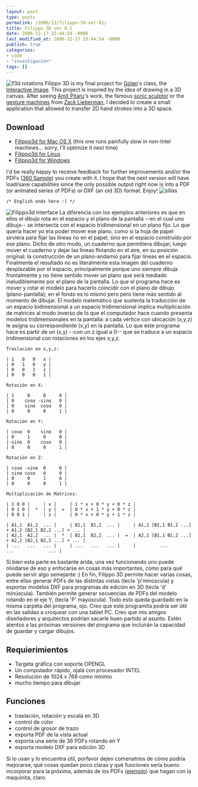 ```yaml
---
layout: post
type: posts
permalink: /2006/12/filippo-3d-ver-01/
title: Filippo 3D ver 0.1
date: 2006-12-17 15:44:54 -0000
last_modified_at: 2006-12-17 15:44:54 -0000
publish: true
categories:
- code
- "investigación"
tags: []
---
```

![f3d rotations](http://www.herbertspencer.net/wp/wp-content/uploads/2006/12/f3d_rotations.jpg) Filippo 3D is my final project for [Golan](http://www.flong.com/)'s class, the [Interactive Image](http://artscool.cfa.cmu.edu/~levin/courses/dmc/iig_06f/index.php). This project is inspired by the idea of drawing in a 3D canvas. After seeing [Amit Pitaru](http://www.pitaru.com/)'s work, the famous [sonic sculptor](http://pitaru.com/sonicWireSculptor/framed/index.htm) or the [gesture machines](http://www.theremediproject.com/projects/issue12/systemisgesture/) from [Zack Lieberman](http://www.thesystemis.com/), I decided to create a small application that allowed to transfer 2D hand strokes into a 3D space.

## Download

* [Filippo3d for Mac OS X](http://www.herbertspencer.net/projects/filippo3d/ver01/f3d_macosx.zip) (this one runs painfully slow in non-Intel machines... sorry, I'll optimize it next time)
* [Filippo3d for Linux](http://www.herbertspencer.net/projects/filippo3d/ver01/f3d_linux.zip)
* [Filippo3d for Windows](http://www.herbertspencer.net/projects/filippo3d/ver01/f3d_windows.zip)

I'd be really happy to receive feedback for further improvements and/or the PDFs ([360 Sample](http://www.herbertspencer.net/wp/wp-content/uploads/2006/12/f3D_360sample.pdf)) you create with it. I hope that the next version will have load/save capabilities since the only possible output right now is into a PDF (or animated series of PDFs) or DXF (an old 3D) format. Enjoy! ![sillas](http://www.herbertspencer.net/wp/wp-content/uploads/2006/12/sillas.jpg)
  
    /* English ends here :) */

![Filippo3d Interface](http://www.herbertspencer.net/wp/wp-content/uploads/2006/12/f3d_interface.gif) La diferencia con los ejemplos anteriores es que en ellos el dibujo rota en el espacio y el plano de la pantalla --en el cual uno dibuja-- se intersecta con el espacio tridimensional en un plano fijo. Lo que querí­a hacer yo era poder mover ese plano, como si la hoja de papel sirviera para fijar las lí­neas no en el papel, sino en el espacio construí­do por ese plano. Dicho de otro modo, un cuaderno que permitiera dibujar, luego mover el cuaderno y dejar las lí­neas flotando en el aire, en su posición original: la construcción de un plano-andamio para fijar lí­neas en el espacio. Finalmente el resultado no es literalmente esta imagen del cuaderno desplazable por el espacio, principalmente porque uno siempre dibuja frontalmente y no tiene sentido mover un plano que será mediado ineludiblemente por el plano de la pantalla. Lo que el programa hace es mover y rotar el modelo para hacerlo coincidir con el plano de dibujo (plano-pantalla); en el fondo es lo mismo pero pero tiene más sentido al momento de dibujar. El modelo matemático que sustenta la traducción de un espacio bidimensional a un espacio tridimensional implica multiplicación de matrices al modo inverso de lo que el computador hace cuando presenta modelos tridimensionales en la pantalla: a cada vértice con ubicación (x,y,z) le asigna su correspondiente (x,y) en la pantalla. Lo que este programa hace es partir de un (x,y) --con un z igual a 0-- que se traduce a un espacio tridimensional con rotaciones en los ejes x,y,z.
  
    Traslación en x,y,z:
    
    | 1   0   0   x |
    | 0   1   0   y |
    | 0   0   1   z |
    | 0   0   0   1 | 
    
    Rotación en X:
    
    | 1     0     0     0 |
    | 0    cosα -sinα   0 |
    | 0    sinα  cosα   0 |
    | 0     0     0     1 | 
    
    Rotación en Y:
    
    | cosα  0    sinα   0 |
    | 0     1     0     0 |
    |-sinα  0    cosα   0 |
    | 0     0     0     1 | 
    
    Rotación en Z:
    
    | cosα -sinα  0     0 |
    | sinα cosα   0     0 |
    | 0     0     1     0 |
    | 0     0     0     1 | 
    
    Multiplicación de Matrices: 
    
    | 1 0 0 |     | x |     | 1 * x + 0 * y + 0 * z |
    | 0 1 0 |  *  | y |  =  | 0 * x + 1 * y + 0 * z |
    | 0 0 1 |     | z |     | 0 * x + 0 * y + 1 * z |   
    
    | A1,1  A1,2  ... |     | B1,1  B1,2  ... |     | A1,1 [B1,1 B1,2 ...] + A1,2 [B2,1 B2,2 ...] + ... |
    | A2,1  A2,2  ... |  *  | B2,1  B2,2  ... |  =  | A2,1 [B1,1 B1,2 ...] + A2,2 [B2,1 B2,2 ...] + ... |
    | ...   ...   ... |     | ...   ...   ... |     |         ...                   ...             ... |

Si bien esta parte es bastante árida, una vez funcionando uno puede olvidarse de eso y enfocarse en cosas más importantes, como para qué puede servir algo semejante :) En fin, Filippo 3D permite hacer varias cosas, entre ellas generar PDFs de las distintas vistas (tecla 'p'minúscula) y exportar modelos DXF para programas de edición en 3D (tecla 'd' minúscula). También permite generar secuencias de PDFs del modelo rotando en el eje Y, (tecla 'P' mayúscula). Todo esto queda guardado en la misma carpeta del programa, ojo. Creo que este programita podrí­a ser útil en las salidas a croquear con una tablet PC. Creo que mis amigos diseñadores y arquitectos podrí­an sacarle buen partido al asunto. Estén atentos a las próximas versiones del programa que incluirán la capacidad de guardar y cargar dibujos.

## Requierimientos

* Targeta gráfica con soporte OPENGL
* Un computador rápido, ojalá con procesador INTEL
* Resolución de 1024 x 768 como mí­nimo
* mucho tiempo para dibujar

## Funciones

* traslación, rotación y escala en 3D
* control de color
* control de grosor de trazo
* exporta PDF de la vista actual
* exporta una serie de 36 PDFs rotando en Y
* exporta modelo DXF para edición 3D

Si lo usan y lo encuentra útil, porfavor dejen comenatrios de cómo podrí­a mejorarse, qué cosas quedan poco claras y qué funciones serí­a bueno incorporar para la próxima, además de los PDFs ([ejemplo](http://www.herbertspencer.net/wp/wp-content/uploads/2006/12/f3D_360sample.pdf)) que hagan con la maquinita, claro.
